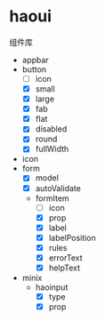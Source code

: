 # haoui
组件库
* appbar
* button
    - [ ] icon
    - [x] small
    - [x] large
    - [x] fab
    - [x] flat
    - [x] disabled
    - [x] round
    - [x] fullWidth
* icon
* form
    - [x] model
    - [x] autoValidate
    * formItem
        - [ ] icon
        - [x] prop
        - [x] label
        - [x] labelPosition
        - [x] rules
        - [x] errorText
        - [x] helpText
* minix
    * haoinput
        - [x] type
        - [x] prop 
